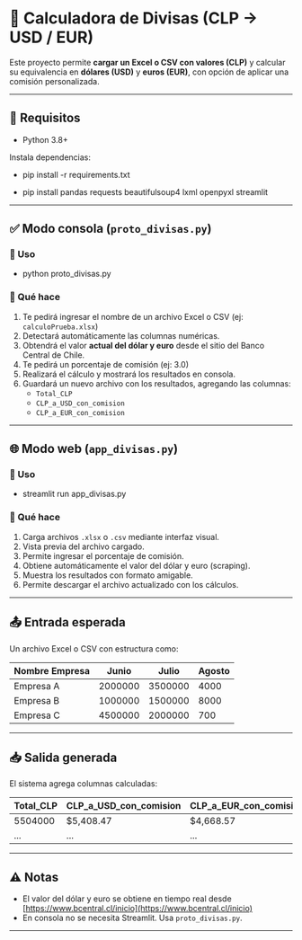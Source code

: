 # 💱 Calculadora de Divisas (CLP → USD / EUR)

Este proyecto permite **cargar un Excel o CSV con valores (CLP)** y calcular su equivalencia en **dólares (USD)** y **euros (EUR)**, con opción de aplicar una comisión personalizada.


---

## 🚀 Requisitos

- Python 3.8+

Instala dependencias:

- pip install -r requirements.txt

- pip install pandas requests beautifulsoup4 lxml openpyxl streamlit


---

## ✅ Modo consola (`proto_divisas.py`)

### 🔹 Uso


- python proto_divisas.py


### 🔹 Qué hace

1. Te pedirá ingresar el nombre de un archivo Excel o CSV (ej: `calculoPrueba.xlsx`)
2. Detectará automáticamente las columnas numéricas.
3. Obtendrá el valor **actual del dólar y euro** desde el sitio del Banco Central de Chile.
4. Te pedirá un porcentaje de comisión (ej: 3.0)
5. Realizará el cálculo y mostrará los resultados en consola.
6. Guardará un nuevo archivo con los resultados, agregando las columnas:
   - `Total_CLP`
   - `CLP_a_USD_con_comision`
   - `CLP_a_EUR_con_comision`

---

## 🌐 Modo web (`app_divisas.py`)

### 🔹 Uso


- streamlit run app_divisas.py


### 🔹 Qué hace

1. Carga archivos `.xlsx` o `.csv` mediante interfaz visual.
2. Vista previa del archivo cargado.
3. Permite ingresar el porcentaje de comisión.
4. Obtiene automáticamente el valor del dólar y euro (scraping).
5. Muestra los resultados con formato amigable.
6. Permite descargar el archivo actualizado con los cálculos.

---

## 📤 Entrada esperada

Un archivo Excel o CSV con estructura como:

| Nombre Empresa | Junio    | Julio    | Agosto   |
|----------------|----------|----------|----------|
| Empresa A      | 2000000  | 3500000  | 4000     |
| Empresa B      | 1000000  | 1500000  | 8000     |
| Empresa C      | 4500000  | 2000000  | 700      |

---

## 📥 Salida generada

El sistema agrega columnas calculadas:

| Total_CLP | CLP_a_USD_con_comision | CLP_a_EUR_con_comision |
|-----------|------------------------|-------------------------|
| 5504000   | $5,408.47              | $4,668.57               |
| ...       | ...                    | ...                     |

---

## ⚠️ Notas

- El valor del dólar y euro se obtiene en tiempo real desde [https://www.bcentral.cl/inicio](https://www.bcentral.cl/inicio)
- En consola no se necesita Streamlit. Usa `proto_divisas.py`.

---
